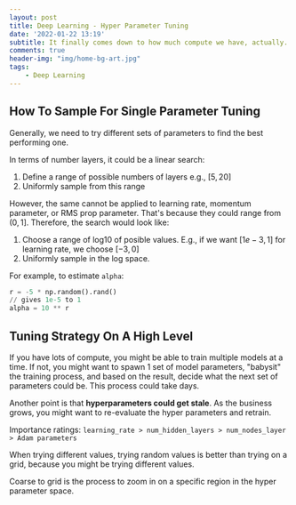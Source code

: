 ```yaml
---
layout: post
title: Deep Learning - Hyper Parameter Tuning 
date: '2022-01-22 13:19'
subtitle: It finally comes down to how much compute we have, actually...
comments: true
header-img: "img/home-bg-art.jpg"
tags:
    - Deep Learning
---
```


## How To Sample For Single Parameter Tuning

Generally, we need to try different sets of parameters to find the best performing one.

In terms of number layers, it could be a linear search:  

1. Define a range of possible numbers of layers e.g., $[5, 20]$
2. Uniformly sample from this range

However, the same cannot be applied to learning rate, momentum parameter, or RMS prop parameter. That's because they could range from $(0, 1]$. Therefore, the search would look like:

1. Choose a range of log10 of posible values. E.g., if we want $[1e-3, 1]$ for learning rate, we choose $[-3, 0]$
2. Uniformly sample in the log space.

For example, to estimate `alpha`:

```python
r = -5 * np.random().rand()
// gives 1e-5 to 1
alpha = 10 ** r
```

## Tuning Strategy On A High Level

If you have lots of compute, you might be able to train multiple models at a time. If not, you might want to spawn 1 set of model parameters, "babysit" the training process, and based on the result, decide what the next set of parameters could be. This process could take days.

Another point is that **hyperparameters could get stale**. As the business grows, you might want to re-evaluate the hyper parameters and retrain.

Importance ratings:
`learning_rate > num_hidden_layers > num_nodes_layer > Adam parameters`

When trying different values, trying random values is better than trying on a grid, because you might be trying different values.

Coarse to grid is the process to zoom in on a specific region in the hyper parameter space.